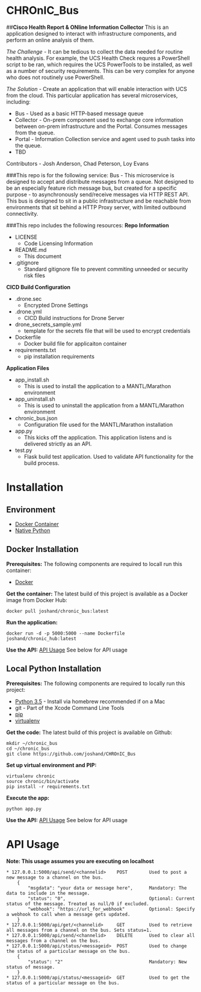 # CHROnIC_Bus
##**Cisco Health Report & ONline Information Collector**
This is an application designed to interact with infrastructure components, and perform an online analysis of them.

*The Challenge* - It can be tedious to collect the data needed for routine health analysis. For example, the UCS Health Check requres a PowerShell script to be ran, which requires the UCS PowerTools to be installed, as well as a number of security requirements. This can be very complex for anyone who does not routinely use PowerShell.

*The Solution* - Create an application that will enable interaction with UCS from the cloud. This particular application has several microservices, including:

* Bus - Used as a basic HTTP-based message queue
* Collector - On-prem component used to exchange core information between on-prem infrastructure and the Portal. Consumes messages from the queue.
* Portal - Information Collection service and agent used to push tasks into the queue.
* TBD

Contributors - Josh Anderson, Chad Peterson, Loy Evans

###This repo is for the following service:
Bus - This microservice is designed to accept and distribute messages from a queue. Not designed to be an especially feature rich message bus, but created for a specific purpose - to asynchronously send/receive messages via HTTP REST API. This bus is designed to sit in a public infrastructure and be reachable from environments that sit behind a HTTP Proxy server, with limited outbound connectivity.

###This repo includes the following resources:
**Repo Information**
* LICENSE
    * Code Licensing Information
* README.md
    * This document
* .gitignore
    * Standard gitignore file to prevent commiting unneeded or security risk files

**CICD Build Configuration**
* .drone.sec
    * Encrypted Drone Settings
* .drone.yml
    * CICD Build instructions for Drone Server
* drone_secrets_sample.yml
    * template for the secrets file that will be used to encrypt credentials
* Dockerfile
    * Docker build file for applicaiton container
* requirements.txt
    * pip installation requirements

**Application Files**
* app_install.sh
    * This is used to install the application to a MANTL/Marathon environment
* app_uninstall.sh
    * This is used to uninstall the application from a MANTL/Marathon environment
* chronic_bus.json
    * Configuration file used for the MANTL/Marathon installation
* app.py
    * This kicks off the application. This application listens and is delivered strictly as an API.
* test.py
    * Flask build test application. Used to validate API functionality for the build process.

# Installation

## Environment

* [Docker Container](#opt1)
* [Native Python](#opt2)

## Docker Installation<a name="opt1"></a>

**Prerequisites:**
The following components are required to locall run this container:
* [Docker](https://docs.docker.com/engine/installation/mac/)

**Get the container:**
The latest build of this project is available as a Docker image from Docker Hub:
```
docker pull joshand/chronic_bus:latest
```

**Run the application:**
```
docker run -d -p 5000:5000 --name Dockerfile joshand/chronic_hub:latest
```

**Use the API:**
[API Usage](#api) See below for API usage

## Local Python Installation<a name="opt2"></a>

**Prerequisites:**
The following components are required to locally run this project:
* [Python 3.5](http://docs.python-guide.org/en/latest/starting/install/osx/) - Install via homebrew recommended if on a Mac
* git - Part of the Xcode Command Line Tools
* [pip](https://pip.pypa.io/en/stable/installing/)
* [virtualenv](http://docs.python-guide.org/en/latest/dev/virtualenvs/)

**Get the code:**
The latest build of this project is available on Github:
```
mkdir ~/chronic_bus
cd ~/chronic_bus
git clone https://github.com/joshand/CHROnIC_Bus
```

**Set up virtual environment and PIP:**
```
virtualenv chronic
source chronic/bin/activate
pip install -r requirements.txt
```

**Execute the app:**
```
python app.py
```

**Use the API:**
[API Usage](#api) See below for API usage

# API Usage<a name="api"></a>
**Note: This usage assumes you are executing on localhost**
```
* 127.0.0.1:5000/api/send/<channelid>    POST        Used to post a new message to a channel on the bus.
    {
        "msgdata": "your data or message here",      Mandatory: The data to include in the message.
        "status": "0",                               Optional: Current status of the message. Treated as null/0 if excluded.
        "webhook": "https://url_for_webhook"         Optional: Specify a webhook to call when a message gets updated.
    }
* 127.0.0.1:5000/api/get/<channelid>     GET         Used to retrieve all messages from a channel on the bus. Sets status=1.
* 127.0.0.1:5000/api/send/<channelid>    DELETE      Used to clear all messages from a channel on the bus.
* 127.0.0.1:5000/api/status/<messageid>  POST        Used to change the status of a particular message on the bus.
    {
        "status": "2"                                Mandatory: New status of message.
    }
* 127.0.0.1:5000/api/status/<messageid>  GET         Used to get the status of a particular message on the bus.
```
